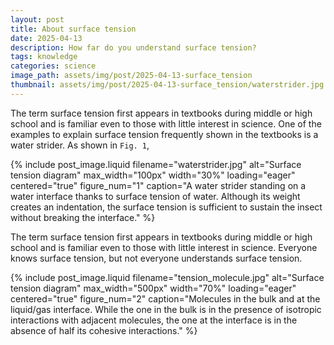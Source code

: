 ```yaml
---
layout: post
title: About surface tension
date: 2025-04-13
description: How far do you understand surface tension?
tags: knowledge
categories: science
image_path: assets/img/post/2025-04-13-surface_tension
thumbnail: assets/img/post/2025-04-13-surface_tension/waterstrider.jpg
---
```


The term surface tension first appears in textbooks during middle or high school and is familiar even to those with little interest in science. One of the examples to explain surface tension frequently shown in the textbooks is a water strider. As shown in `Fig. 1`, 

{% include post_image.liquid
  filename="waterstrider.jpg"
  alt="Surface tension diagram"
  max_width="100px"
  width="30%"
  loading="eager"
  centered="true"
  figure_num="1"
  caption="A water strider standing on a water interface thanks to surface tension of water. Although its weight creates an indentation, the surface tension is sufficient to sustain the insect without breaking the interface."
%}

The term surface tension first appears in textbooks during middle or high school and is familiar even to those with little interest in science. Everyone knows surface tension, but not everyone understands surface tension.

{% include post_image.liquid
  filename="tension_molecule.jpg"
  alt="Surface tension diagram"
  max_width="500px"
  width="70%"
  loading="eager"
  centered="true"
  figure_num="2"
  caption="Molecules in the bulk and at the liquid/gas interface. While the one in the bulk is in the presence of isotropic interactions with adjacent molecules, the one at the interface is in the absence of half its cohesive interactions."
%}
